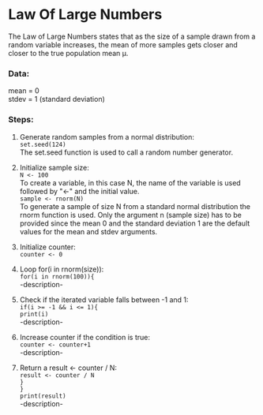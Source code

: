 # Law Of Large Numbers  
The Law  of  Large  Numbers  states  that  as  the  size  of  a  sample  drawn  from  a  random  variable increases,
the  mean  of  more  samples gets  closer  and  closer  to  the  true  population  mean  μ.  

### Data:  
mean = 0  
stdev = 1 (standard deviation)  

### Steps:  
1. Generate random samples from a normal distribution:  
`set.seed(124)`  
The set.seed function is used to call a random number generator.  

2. Initialize sample size:  
`N <- 100`  
To create a variable, in this case N, the name of the variable is used followed by "<-" and the initial value.  
`sample <- rnorm(N)`  
To generate a sample of size N from a standard normal distribution the rnorm function is used. Only the argument n 
(sample size) has to be provided since the mean 0 and the standard deviation 1 are the default values for the mean and 
stdev arguments.  

3. Initialize counter:  
`counter <- 0`  

4. Loop for(i in rnorm(size)):  
`for(i in rnorm(100)){`  
-description-  
  
5. Check if the iterated variable falls between -1 and 1:  
  `if(i >= -1 && i <= 1){`    
    `print(i)`  
-description-  

6. Increase counter if the condition is true:  
    `counter <- counter+1`  
-description-  

7. Return a result <- counter / N:  
    `result <- counter / N`  
  `}`  
`}`  
`print(result)`  
-description-

